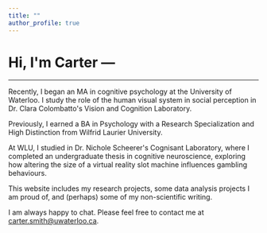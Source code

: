 ```yaml
---
title: ""
author_profile: true
---
```


# Hi, I'm Carter — <span id="typed"></span>

---

Recently, I began an MA in cognitive psychology at the University of Waterloo. I study the role of the human visual system in social perception in Dr. Clara Colombatto's Vision and Cognition Laboratory.

Previously, I earned a BA in Psychology with a Research Specialization and High Distinction from Wilfrid Laurier University. 

At WLU, I studied in Dr. Nichole Scheerer's Cognisant Laboratory, where I completed an undergraduate thesis in cognitive neuroscience, exploring how altering the size of a virtual reality slot machine influences gambling behaviours.

This website includes my research projects, some data analysis projects I am proud of, and (perhaps) some of my non-scientific writing.

I am always happy to chat. Please feel free to contact me at carter.smith@uwaterloo.ca.

<script src="https://cdn.jsdelivr.net/npm/typed.js@2.0.12"></script>
<script>
  var typed = new Typed('#typed', {
    strings: ["I study human cognition.", "I explore visual perception.", "I research social cognition.", "I extract insights from large datasets.", "I love baseball, cycling, & philosophy."],
    typeSpeed: 50,
    backSpeed: 25,
    backDelay: 1500,
    loop: true
  });
</script>
